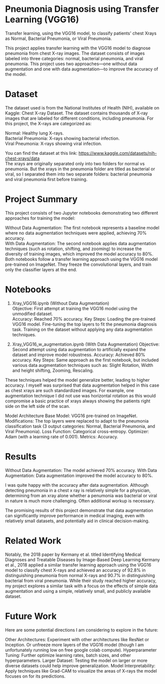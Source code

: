 # Pneumonia Diagnosis using Transfer Learning (VGG16)
Transfer learning, using the VGG16 model, to classify patients' chest Xrays as Normal, Bacterial Pneumonia, or Viral Pneumonia.

This project applies transfer learning with the VGG16 model to diagnose pneumonia from chest X-ray images. The dataset consists of images labeled into three categories: normal, bacterial pneumonia, and viral pneumonia. This project uses two approaches—one without data augmentation and one with data augmentation—to improve the accuracy of the model.

# Dataset
The dataset used is from the National Institutes of Health (NIH), available on Kaggle: Chest X-ray Dataset. The dataset contains thousands of X-ray images that are labeled for different conditions, including pneumonia. For this project, the X-rays are categorized as:

Normal: Healthy lung X-rays.  
Bacterial Pneumonia: X-rays showing bacterial infection.  
Viral Pneumonia: X-rays showing viral infection.  

You can find the dataset at this link: https://www.kaggle.com/datasets/nih-chest-xrays/data  
The xrays are originally separated only into two folders for normal vs pneumonia. But the xrays in the pneumonia   folder are titled as bacterial or viral, so I separated them into two separate folders: bacterial pneumonia and viral   pneumonia first before training. 

# Project Summary
This project consists of two Jupyter notebooks demonstrating two different approaches for training the model:

Without Data Augmentation: The first notebook represents a baseline model where no data augmentation techniques were applied, achieving 70% accuracy.  
With Data Augmentation: The second notebook applies data augmentation techniques (such as rotation, shifting, and zooming) to increase the diversity of training images, which improved the model accuracy to 80%.  
Both notebooks follow a transfer learning approach using the VGG16 model pre-trained on ImageNet. They freeze the convolutional layers, and train only the classifier layers at the end. 

# Notebooks
1. Xray_VGG16.ipynb (Without Data Augmentation)  
Objective: First attempt at training the VGG16 model using the unmodified dataset.  
Accuracy: Reached 70% accuracy.
Key Steps:
Loading the pre-trained VGG16 model.
Fine-tuning the top layers to fit the pneumonia diagnosis task.
Training on the dataset without applying any data augmentation techniques.

2. Xray_VGG16_w_augmentation.ipynb (With Data Augmentation)
Objective: Second attempt using data augmentation to artificially expand the dataset and improve model robustness.
Accuracy: Achieved 80% accuracy.
Key Steps:
Same approach as the first notebook, but included various data augmentation techniques such as: Slight Rotation, Width and height shifting, Zooming, Rescaling.

These techniques helped the model generalize better, leading to higher accuracy. I myself was surprised that data augmentation helped in this case as chest xrays are such standardized images. For example, one augmentation technique I did not use was horizontal rotation as this would compromise a basic practice of xrays always showing the patients right side on the left side of the scan. 

Model Architecture
Base Model: VGG16 pre-trained on ImageNet.
Modifications: The top layers were replaced to adapt to the pneumonia classification task (3 output categories: Normal, Bacterial Pneumonia, and Viral Pneumonia).
Loss Function: Categorical cross-entropy.
Optimizer: Adam (with a learning rate of 0.001).
Metrics: Accuracy.

# Results
Without Data Augmentation: The model achieved 70% accuracy.
With Data Augmentation: Data augmentation improved the model accuracy to 80%.

I was quite happy with the accuracy after data augmentation. Although detecting pneumonia in a chest x ray is relatively simple for a physician, determining from an xray alone whether a penumonia was bacterial or viral in nature is much more challenging. Often additional workup is necessary. 

The promising results of this project demonstrate that data augmentation can significantly improve performance in medical imaging, even with relatively small datasets, and potentially aid in clinical decision-making. 

# Related Work
Notably, the 2018 paper by Kermany et al. titled Identifying Medical Diagnoses and Treatable Diseases by Image-Based Deep Learning Kermany et al., 2018 applied a similar transfer learning approach using the VGG16 model to classify chest X-rays and achieved an accuracy of 92.8% in distinguishing pneumonia from normal X-rays and 90.7% in distinguishing bacterial from viral pneumonia. While their study reached higher accuracy, my project explores a similar task with a focus on the effects of simple data augmentation and using a simple, relatively small, and publicly available dataset. 

# Future Work
Here are some potential directions I am considering to explore in the future:

Other Architectures: Experiment with other architectures like ResNet or Inception. Or unfreeze more layers of the VGG16 model (though I am unfortunately running low on free google colab compute).
Hyperparameter Tuning: Further optimize learning rates, batch sizes, and other hyperparameters.
Larger Dataset: Testing the model on larger or more diverse datasets could help improve generalization.
Model Interpretability: Apply techniques like Grad-CAM to visualize the areas of X-rays the model focuses on for its predictions.
